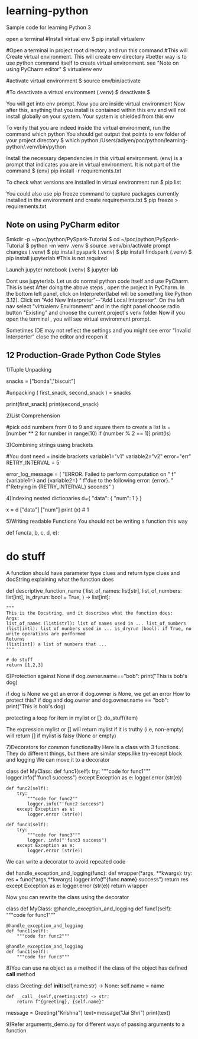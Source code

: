 # learning-python
Sample code for learning Python 3

open a terminal
#Install virtual env
$ pip install virtualenv

#Open a terminal in project root directory and run this command
#This will Create virtual environment. This will create  env directory
#better way is to use python command itself to create virtual environment. see "Note on using PyCharm editor"
$ virtualenv env

#activate virtual environment
$ source env/bin/activate

#To deactivate a virtual environment 
(.venv) $ deactivate
$


You will get into env prompt. Now you are inside virtual environment
Now after this, anything that you install is contained within this env
and will not install globally on your system. Your system is shielded from this env

To verify that you are indeed inside the virtual environment,
run the command
which python
You should get output that points to env folder of your project directory
$ which python
/Users/adiyen/poc/python/learning-python/.venv/bin/python


Install the necessary dependencies in this virtual environment.
(env) is a prompt that indicates you are in virtual environment. It is
not part of the command
$ (env) pip install -r requirements.txt

To check what versions are installed in virtual environment run
$ pip list

You could also use pip freeze command to capture packages currently
installed in the environment and create requirements.txt
$ pip freeze > requirements.txt

Note on using PyCharm editor
-------------------
$mkdir -p ~/poc/python/PySpark-Tutorial
$ cd ~/poc/python/PySpark-Tutorial
$ python -m venv .venv
$ source .venv/bin/activate
prompt changes
(.venv) $ pip install pyspark
(.venv) $ pip install findspark
(.venv) $ pip install jupyterlab #This is not required

Launch jupyter notebook
(.venv) $ jupyter-lab

Dont use jupyterlab. Let us do normal python code itself and use PyCharm. This is best
After doing the above steps , open the project in PyCharm. In the bottom left panel,
click on Interpreter(label will be something like Python 3.12). Click on
"Add New Interpreter"--"Add Local Interpreter". On the left nav select "virtualenv Environment"
and in the right panel choose radio button "Existing" and choose the current project's venv folder
Now if you open the terminal , you will see virtual environment prompt.

Sometimes IDE may not reflect the settings and you might see error "Invalid Interperter" 
close the editor and reopen it


12 Production-Grade Python Code Styles
----------------------------------
1)Tuple Unpacking

snacks = ["bonda","biscuit"]

#unpacking
(
    first_snack,
    second_snack
) = snacks

print(first_snack)
print(second_snack)



2)List Comprehension

#pick odd numbers from 0 to 9 and square them to create a list
ls = [number ** 2
      for number in range(10)
      if (number % 2 == 1)]
print(ls)

3)Combining strings using brackets

#You dont need + inside brackets
variable1="v1"
variable2="v2"
error="err"
RETRY_INTERVAL = 5

error_log_message = (
"ERROR. Failed to perform computation on " 
f"{variable1=} and {variable2=} "
f"due to the following error: {error}. " 
f"Retrying in {RETRY_INTERVAL} seconds"
)

4)Indexing nested dictionaries
d={
     "data": {
             "num": 1
     }
 }

x = d ["data"] ["num"]
print (x) # 1

5)Writing readable Functions
You should not be writing a function this way

def func(a, b, c, d, e):
# do stuff

A function should have parameter type clues and return type clues and
docString explaining what the function does

def descriptive_function_name ( list_of_names: list[str], 
    list_of_numbers: list[int],
    is_dryrun: bool = True,
) -> list[int]:

    """
    This is the Docstring, and it describes what the function does:
    Args:
    list_of_names (lististrl): list of names used in ... list_of_numbers (list[intl): list of nunbers used in ... is_dryrun (bool): if True, no write operations are performed
    Returns
    (list[int]) a list of numbers that ...
    """
    
    # do stuff
    return [1,2,3]


6)Protection against None
if dog.owner.name=="bob":
    print("This is bob's dog)

if dog is None we get an error
if dog.owner is None, we get an error
How to protect this?
if dog and dog.owner and dog.owner.name == "bob":
    print("This is bob's dog)

protecting a loop 
for item in mylist or []:
    do_stuff(item)

The expression mylist or [] will return mylist if it is truthy (i.e, non-empty)
will return [] if mylist is falsy (None or empty)

7)Decorators for common functionality
Here is a class with 3 functions. They do different things,
but there are similar steps like try-except block and logging
We can move it to a decorator

class def MyClass:
    def func1(self):
        try:
            """code for func1"""
            logger.info("'func1 success")
        except Exception as e:
            logger.error (str(e))

    def func2(self):
        try:
            """code for func2""
            logger.info("'func2 success")
        except Exception as e:
            logger.error (str(e))

    def func3(self):
        try:
            """code for func3"""
            logger. info("'func3 success")
        except Exception as e:
            logger.error (str(e))

We can write a decorator to avoid repeated code

def handle_exception_and_logging(func):
    def wrapper(*args, **kwargs):
        try:
            res = func(*args,**kwargs)
            logger.info(f"{func.__name__} success")
            return res
        except Exception as e:
            logger.error (str(e))
    return wrapper

Now you can rewrite the class using the decorator

class def MyClass:
    @handle_exception_and_logging
    def func1(self):
        """code for func1"""

    @handle_exception_and_logging
    def func1(self):
        """code for func2"""

    @handle_exception_and_logging
    def func1(self):
        """code for func3"""

8)You can use na object as a method if the class of the object
has defined __call__ method

class Greeting:
    def __init__(self,name:str) -> None:
        self.name = name
    
    def __call__(self,greeting:str) -> str:
        return f"{greeting}, {self.name}"

message = Greeting("Krishna")
text=message("Jai Shri")
print(text)

9)Refer arguments_demo.py for different ways of passing 
arguments to a function
